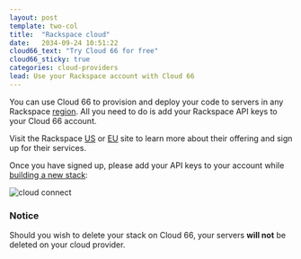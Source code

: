 ```yaml
---
layout: post
template: two-col
title:  "Rackspace cloud"
date:   2034-09-24 10:51:22
cloud66_text: "Try Cloud 66 for free"
cloud66_sticky: true
categories: cloud-providers
lead: Use your Rackspace account with Cloud 66
---
```


You can use Cloud 66 to provision and deploy your code to servers in any Rackspace [region](/api/basics/instance-regions.html#rackspace). All you need to do is add your Rackspace API keys to your Cloud 66 account.

Visit the Rackspace <a href="https://manage.rackspacecloud.com/pages/Login.jsp" target="_blank">US</a> or <a href="https://mycloud.rackspace.co.uk" target="_blank">EU</a> site to learn more about their offering and sign up for their services.

Once you have signed up, please add your API keys to your account while [building a new stack](/getting-started/your-first-stack.html):

![cloud connect](http://cdn.cloud66.com/images/help/cloud_connect.png)

<div class="notice notice-warning">
    <h3>Notice</h3>
    <p>Should you wish to delete your stack on Cloud 66, your servers <b>will not</b> be deleted on your cloud provider.</p>
</div>